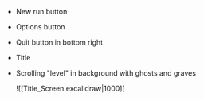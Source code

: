 - New run button
- Options button
- Quit button in bottom right
- Title
- Scrolling "level" in background with ghosts and graves
  
  ![[Title_Screen.excalidraw|1000]]